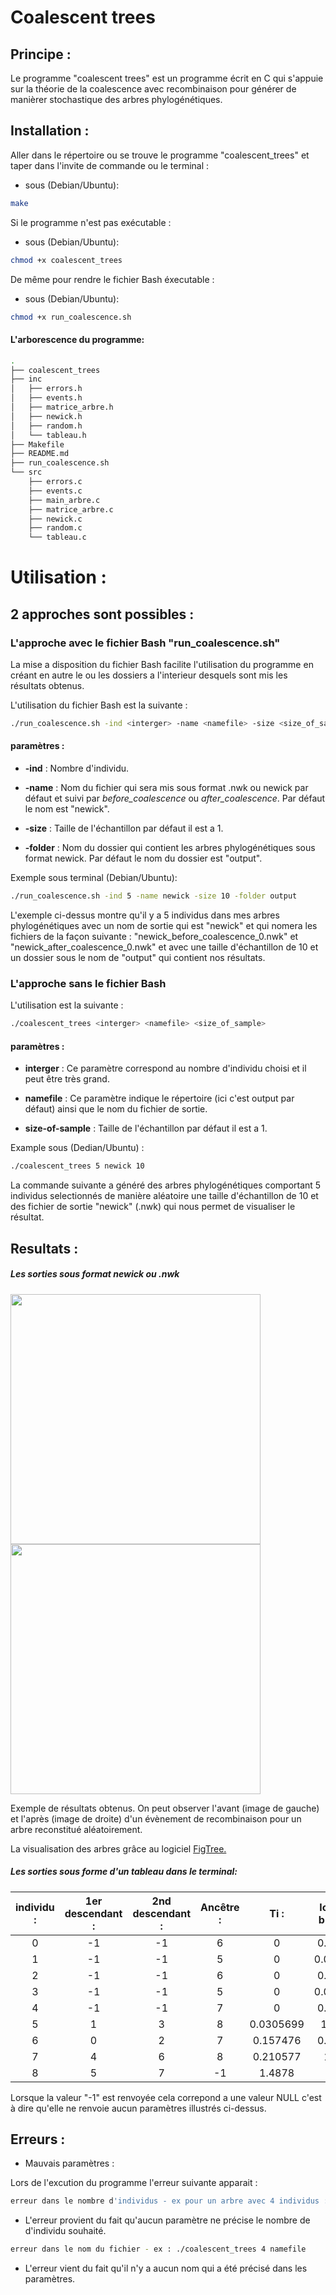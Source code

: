 # Coalescent trees

## Principe :

Le programme "coalescent trees" est un programme écrit en C qui s'appuie sur la théorie de la coalescence avec recombinaison pour générer de manièrer stochastique des arbres phylogénétiques.

## Installation :

Aller dans le répertoire ou se trouve le programme "coalescent_trees" et taper dans l'invite de commande ou le terminal :

* sous (Debian/Ubuntu):
```bash 
make
```

Si le programme n'est pas exécutable :
* sous (Debian/Ubuntu):
```bash
chmod +x coalescent_trees
```

De même pour rendre le fichier Bash éxecutable :
* sous (Debian/Ubuntu):
```bash
chmod +x run_coalescence.sh
```

#### L'arborescence du programme:

```bash 
.
├── coalescent_trees
├── inc
│   ├── errors.h
│   ├── events.h
│   ├── matrice_arbre.h
│   ├── newick.h
│   ├── random.h
│   └── tableau.h
├── Makefile
├── README.md
├── run_coalescence.sh
└── src
    ├── errors.c
    ├── events.c
    ├── main_arbre.c
    ├── matrice_arbre.c
    ├── newick.c
    ├── random.c
    └── tableau.c
```

# Utilisation :
## 2 approches sont possibles :
### L'approche avec le fichier Bash "run_coalescence.sh"
La mise a disposition du fichier Bash facilite l'utilisation du programme en créant en autre le ou les dossiers a l'interieur desquels sont mis les résultats obtenus.

L'utilisation du fichier Bash est la suivante :
```sh
./run_coalescence.sh -ind <interger> -name <namefile> -size <size_of_sample> -folder <name_of_folder>
```
#### paramètres :

* __-ind__ :
Nombre d'individu.
* __-name__ :
Nom du fichier qui sera mis sous format .nwk ou newick par défaut et suivi par _before_coalescence_ ou _after_coalescence_. Par défaut le nom est "newick".

* __-size__ :
Taille de l'échantillon par défaut il est a 1.

* __-folder__ :
Nom du dossier qui contient les arbres phylogénétiques sous format newick. Par défaut le nom du dossier est "output".

Exemple sous terminal (Debian/Ubuntu):
```sh
./run_coalescence.sh -ind 5 -name newick -size 10 -folder output
```
L'exemple ci-dessus montre qu'il y a 5 individus dans mes arbres phylogénétiques avec un nom de sortie qui est "newick" et qui nomera les fichiers de la façon suivante : "newick_before_coalescence_0.nwk" et "newick_after_coalescence_0.nwk" et avec une taille d'échantillon de 10 et un dossier sous le nom de "output" qui contient nos résultats.

### L'approche sans le fichier Bash 

L'utilisation est la suivante :

```sh
./coalescent_trees <interger> <namefile> <size_of_sample>
```

#### paramètres :

* __interger__ :
Ce paramètre correspond au nombre d'individu choisi et il peut être très grand.

* __namefile__ : Ce paramètre indique le répertoire (ici c'est output par défaut) ainsi que le nom du fichier de sortie.

* __size-of-sample__ :
Taille de l'échantillon par défaut il est a 1. 

Example sous (Dedian/Ubuntu) :

```sh
./coalescent_trees 5 newick 10
```
La commande suivante a généré des arbres phylogénétiques comportant 5 individus selectionnés de manière aléatoire une taille d'échantillon de 10 et des fichier de sortie "newick" (.nwk) qui nous permet de visualiser le résultat.

## Resultats :

##### Les sorties sous format newick ou .nwk
<div>
<img src="https://user-images.githubusercontent.com/39624027/57314481-fd438280-70f1-11e9-8626-d0e884081d29.jpg"  width="400" height="400"/>

<img src="https://user-images.githubusercontent.com/39624027/57314500-09c7db00-70f2-11e9-91fe-11c67e76c764.jpg"  width="400" height="400"/>
</div>

Exemple de résultats obtenus. On peut observer l'avant (image de gauche) et l'après (image de droite) d'un évènement de recombinaison pour un arbre reconstitué aléatoirement.

La visualisation des arbres grâce au logiciel [FigTree.](http://tree.bio.ed.ac.uk/software/figtree/)


##### Les sorties sous forme d'un tableau dans le terminal:


|individu : | 1er descendant : | 2nd descendant : | Ancêtre : | Ti :     | longueur branche   : | Temps    :|
|:---------:|:----------------:|:----------------:|:---------:|:--------:|:--------------------:|:---------:|
|0          |-1                |-1                | 6         |0         | 0.188046             |0          |
|1          |-1                |-1                | 5         |0         | 0.0305699            |0          |
|2          |-1                |-1                | 6         |0         | 0.188046             |0          |
|3          |-1                |-1                | 5         |0         | 0.0305699            |0          |
|4          |-1                |-1                | 7         |0         | 0.398623             |0          |
|5          | 1                | 3                | 8         |0.0305699 | 1.85586              |0.0305699  |
|6          | 0                | 2                | 7         |0.157476  | 0.210577             |0.188046   |
|7          | 4                | 6                | 8         |0.210577  | 1.4878               |0.398623   |
|8          | 5                | 7                |-1         |1.4878    | 0.0                  |1.88643    |


Lorsque la valeur "-1" est renvoyée cela correpond a une valeur NULL c'est à dire qu'elle ne renvoie aucun paramètres illustrés ci-dessus.

## Erreurs :

* Mauvais paramètres :

Lors de l'excution du programme l'erreur suivante apparait :

```sh
erreur dans le nombre d'individus - ex pour un arbre avec 4 individus : ./coalescent_trees 4 namefile
```
* L'erreur provient du fait qu'aucun paramètre ne précise le nombre de d'individu souhaité.

```sh
erreur dans le nom du fichier - ex : ./coalescent_trees 4 namefile
```
* L'erreur vient du fait qu'il n'y a aucun nom qui a été précisé dans les paramètres.




